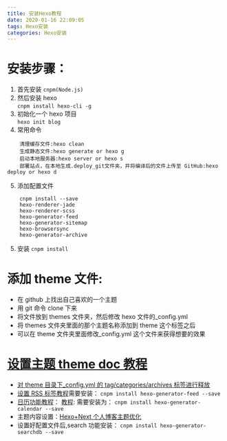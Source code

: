```yaml
---
title: 安装Hexo教程
date: 2020-01-16 22:09:05
tags: Hexo安装
categories: Hexo安装
---
```


# 安装步骤：

1. 首先安装
   `cnpm(Node.js)`
2. 然后安装 hexo  
   `cnpm install hexo-cli -g`
3. 初始化一个 hexo 项目  
   `hexo init blog`
4. 常用命令
```
	清理缓存文件:hexo clean 
	生成静态文件:hexo generate or hexo g
	启动本地服务器:hexo server or hexo s
	部署站点，在本地生成.deploy_git文件夹，并将编译后的文件上传至 GitHub:hexo deploy or hexo d
```


5. 添加配置文件

```
	cnpm install --save
	hexo-renderer-jade
	hexo-renderer-scss
	hexo-generator-feed
	hexo-generator-sitemap
	hexo-browsersync
	hexo-generator-archive
```

5. 安装
   `cnpm install`

# 添加 theme 文件:

- 在 github 上找出自己喜欢的一个主题
- 用 git 命令 clone 下来
- 将文件放到 themes 文件夹，然后修改 hexo 文件的\_config.yml
- 将 themes 文件夹里面的那个主题名称添加到 theme 这个标签之后
- 可以在 theme 文件夹里面修改\_config.yml 这个文件来获得想要的效果

# [设置主题 theme doc 教程](http://theme-next.iissnan.com/theme-settings.html#author-sites)

- [对 theme 目录下\_config.yml 的 tag/categories/archives 标签进行释放](https://www.jianshu.com/p/3a05351a37dc)
- [设置 RSS 标签教程](https://www.jianshu.com/p/a79422ab2013)需要安装：
  `cnpm install hexo-generator-feed --save`
- [日历功能教程](https://www.jianshu.com/p/b9665a8e8282)：
  [教程](https://www.jianshu.com/p/5f19fc242c36):
  需要安装为：
  `cnpm install hexo-generator-calendar --save`
- 主题内容设置：[Hexo+Next 个人博客主题优化](https://www.jianshu.com/p/efbeddc5eb19)
- 设置好配置文件后,search 功能安装：
  `cnpm install hexo-generator-searchdb --save`
